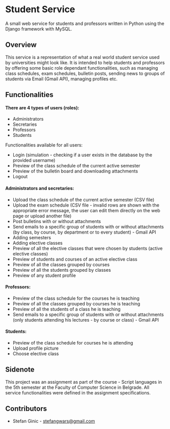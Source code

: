 # Student Service
A small web service for students and professors written in Python using the Django framework with MySQL.

## Overview 
This service is a representation of what a real world student service used by universities might look like. It is intended to help students and professors by offering some basic role dependant functionalities, such as managing class schedules, exam schedules, bulletin posts, sending news to groups of students via Email (Gmail API), managing profiles etc.

## Functionalities

#### There are 4 types of users (roles):
* Administrators
* Secretaries
* Professors
* Students

Functionalities available for all users:
* Login (simulation - checking if a user exists in the database by the provided username)
* Preview of the class schedule of the current active semester
* Preview of the bulletin board and downloading attachments
* Logout

#### Administrators and secretaries:
* Upload the class schedule of the current active semester (CSV file)
* Upload the exam schedule (CSV file - invalid rows are shown with the appropriate error message, the user can edit them directly on the web page or upload another file)
* Post bulletins with or without attachments
* Send emails to a specific group of students with or without attachments (by class, by course, by department or to every student) - Gmail API
* Adding semesters
* Adding elective classes
* Preview of all the elective classes that were chosen by students (active elective classes)
* Preview of students and courses of an active elective class
* Preview of all the classes grouped by courses
* Preview of all the students grouped by classes
* Preview of any student profile

#### Professors:
* Preview of the class schedule for the courses he is teaching
* Preview of all the classes grouped by courses he is teaching
* Preview of all the students of a class he is teaching
* Send emails to a specific group of students with or without attachments (only students attending his lectures - by course or class) - Gmail API

#### Students:
* Preview of the class schedule for courses he is attending
* Upload profile picture
* Choose elective class

## Sidenote
This project was an assignment as part of the course - Script languages in the 5th semester at the Faculty of Computer Science in Belgrade. All service functionalities were defined in the assignment specifications.

## Contributors
- Stefan Ginic - <stefangwars@gmail.com>
